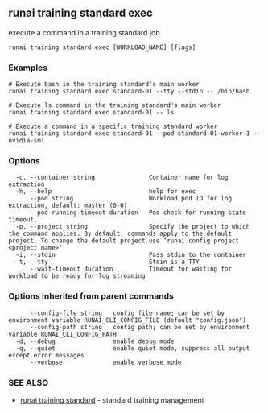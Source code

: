 ## runai training standard exec

execute a command in a training standard job

```
runai training standard exec [WORKLOAD_NAME] [flags]
```

### Examples

```
# Execute bash in the training standard's main worker
runai training standard exec standard-01 --tty --stdin -- /bin/bash 

# Execute ls command in the training standard's main worker
runai training standard exec standard-01 -- ls

# Execute a command in a specific training standard worker
runai training standard exec standard-01 --pod standard-01-worker-1 -- nvidia-smi
```

### Options

```
  -c, --container string               Container name for log extraction
  -h, --help                           help for exec
      --pod string                     Workload pod ID for log extraction, default: master (0-0)
      --pod-running-timeout duration   Pod check for running state timeout.
  -p, --project string                 Specify the project to which the command applies. By default, commands apply to the default project. To change the default project use ‘runai config project <project name>’
  -i, --stdin                          Pass stdin to the container
  -t, --tty                            Stdin is a TTY
      --wait-timeout duration          Timeout for waiting for workload to be ready for log streaming
```

### Options inherited from parent commands

```
      --config-file string   config file name; can be set by environment variable RUNAI_CLI_CONFIG_FILE (default "config.json")
      --config-path string   config path; can be set by environment variable RUNAI_CLI_CONFIG_PATH
  -d, --debug                enable debug mode
  -q, --quiet                enable quiet mode, suppress all output except error messages
      --verbose              enable verbose mode
```

### SEE ALSO

* [runai training standard](runai_training_standard.md)	 - standard training management

